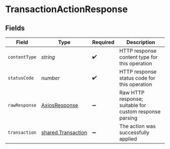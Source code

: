 # TransactionActionResponse


## Fields

| Field                                                    | Type                                                     | Required                                                 | Description                                              |
| -------------------------------------------------------- | -------------------------------------------------------- | -------------------------------------------------------- | -------------------------------------------------------- |
| `contentType`                                            | *string*                                                 | :heavy_check_mark:                                       | HTTP response content type for this operation            |
| `statusCode`                                             | *number*                                                 | :heavy_check_mark:                                       | HTTP response status code for this operation             |
| `rawResponse`                                            | [AxiosResponse](https://axios-http.com/docs/res_schema)  | :heavy_minus_sign:                                       | Raw HTTP response; suitable for custom response parsing  |
| `transaction`                                            | [shared.Transaction](../../models/shared/transaction.md) | :heavy_minus_sign:                                       | The action was successfully applied                      |